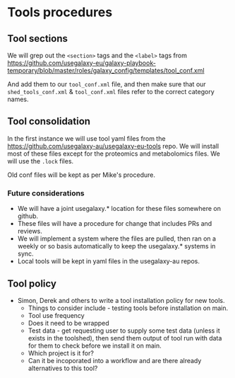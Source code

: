 # Tools procedures

## Tool sections

We will grep out the `<section>` tags and the `<label>` tags from https://github.com/usegalaxy-eu/galaxy-playbook-temporary/blob/master/roles/galaxy_config/templates/tool_conf.xml

And add them to our `tool_conf.xml` file, and then make sure that our `shed_tools_conf.xml` & `tool_conf.xml` files refer to the correct category names.

## Tool consolidation

In the first instance we will use tool yaml files from the https://github.com/usegalaxy-au/usegalaxy-eu-tools repo. We will install most of these files except for the proteomics and metabolomics files. We will use the `.lock` files.

Old conf files will be kept as per Mike's procedure.

### Future considerations

* We will have a joint usegalaxy.* location for these files somewhere on github.
* These files will have a procedure for change that includes PRs and reviews.
* We will implement a system where the files are pulled, then ran on a weekly or so basis automatically to keep the usegalaxy.* systems in sync.
* Local tools will be kept in yaml files in the usegalaxy-au repos.

## Tool policy

* Simon, Derek and others to write a tool installation policy for new tools.
    * Things to consider include - testing tools before installation on main.
    * Tool use frequency
    * Does it need to be wrapped
    * Test data - get requesting user to supply some test data (unless it exists in the toolshed), then send them output of tool run with data for them to check before we install it on main.
    * Which project is it for?
    * Can it be incoporated into a workflow and are there already alternatives to this tool?
